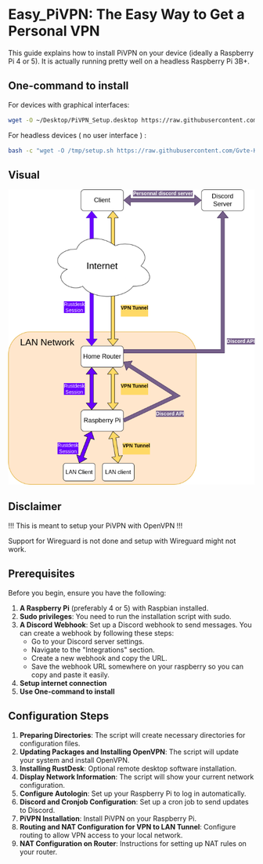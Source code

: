 # Easy_PiVPN: The Easy Way to Get a Personal VPN

This guide explains how to install PiVPN on your device (ideally a Raspberry Pi 4 or 5). It is actually running pretty well on a headless Raspberry Pi 3B+.

## One-command to install

For devices with graphical interfaces:

```bash
wget -O ~/Desktop/PiVPN_Setup.desktop https://raw.githubusercontent.com/Gvte-Kali/Network/refs/heads/main/Easy_PiVPN/PiVPN_Setup.desktop
```
For headless devices ( no user interface ) : 
```bash
bash -c "wget -O /tmp/setup.sh https://raw.githubusercontent.com/Gvte-Kali/Network/refs/heads/main/Easy_PiVPN/scripts/setup.sh && chmod +x /tmp/setup.sh && sudo bash /tmp/setup.sh" && read -p "Press Enter..."
```


## Visual
![Overview of the overall setup](https://raw.githubusercontent.com/Gvte-Kali/Network/refs/heads/main/Easy_PiVPN/Easy_PiVPN_Overview.png)


## Disclaimer

!!! This is meant to setup your PiVPN with OpenVPN !!!

Support for Wireguard is not done and setup with Wireguard might not work.

## Prerequisites

Before you begin, ensure you have the following:

1. **A Raspberry Pi** (preferably 4 or 5) with Raspbian installed.
2. **Sudo privileges**: You need to run the installation script with sudo.
3. **A Discord Webhook**: Set up a Discord webhook to send messages. You can create a webhook by following these steps:
   - Go to your Discord server settings.
   - Navigate to the "Integrations" section.
   - Create a new webhook and copy the URL.
   - Save the webhook URL somewhere on your raspberry so you can copy and paste it easily.
4. **Setup internet connection**
5. **Use One-command to install**


## Configuration Steps

1. **Preparing Directories**: The script will create necessary directories for configuration files.
2. **Updating Packages and Installing OpenVPN**: The script will update your system and install OpenVPN.
3. **Installing RustDesk**: Optional remote desktop software installation.
4. **Display Network Information**: The script will show your current network configuration.
5. **Configure Autologin**: Set up your Raspberry Pi to log in automatically.
6. **Discord and Cronjob Configuration**: Set up a cron job to send updates to Discord.
7. **PiVPN Installation**: Install PiVPN on your Raspberry Pi.
8. **Routing and NAT Configuration for VPN to LAN Tunnel**: Configure routing to allow VPN access to your local network.
9. **NAT Configuration on Router**: Instructions for setting up NAT rules on your router.
